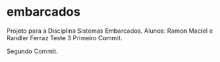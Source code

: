 # embarcados
Projeto para a Disciplina Sistemas Embarcados.
Alunos: Ramon Maciel e Randler Ferraz
Teste 3
Primeiro Commit.

Segundo Commit.
